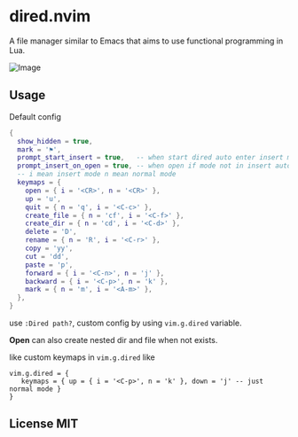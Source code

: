 # dired.nvim

A file manager similar to Emacs that aims to use functional programming in Lua.

![Image](https://github.com/user-attachments/assets/f74cc4da-017e-4cb8-85f0-6cc7b7cbbb0a)

## Usage

Default config

```lua
{
  show_hidden = true,
  mark = '⚑',
  prompt_start_insert = true,   -- when start dired auto enter insert mode
  prompt_insert_on_open = true, -- when open if mode not in insert auto enter insert mode
  -- i mean insert mode n mean normal mode
  keymaps = {
    open = { i = '<CR>', n = '<CR>' },
    up = 'u',
    quit = { n = 'q', i = '<C-c>' },
    create_file = { n = 'cf', i = '<C-f>' },
    create_dir = { n = 'cd', i = '<C-d>' },
    delete = 'D',
    rename = { n = 'R', i = '<C-r>' },
    copy = 'yy',
    cut = 'dd',
    paste = 'p',
    forward = { i = '<C-n>', n = 'j' },
    backward = { i = '<C-p>', n = 'k' },
    mark = { n = 'm', i = '<A-m>' },
  },
}
```

use `:Dired path?`, custom config by using `vim.g.dired` variable.

**Open** can also create nested dir and file when not exists.

like custom keymaps in `vim.g.dired` like

```
vim.g.dired = {
   keymaps = { up = { i = '<C-p>', n = 'k' }, down = 'j' -- just normal mode }
}
```

## License MIT
